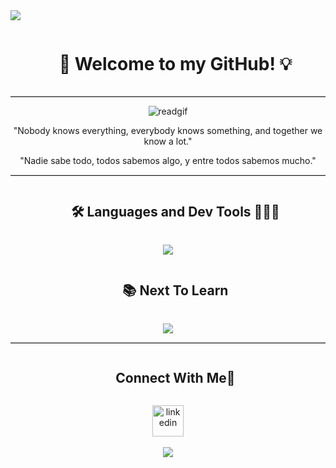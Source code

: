 
<!--horizontal divider(gradiant)-->
<img src="https://user-images.githubusercontent.com/73097560/115834477-dbab4500-a447-11eb-908a-139a6edaec5c.gif">

<!--h1 without bottom border-->
<div id="user-content-toc">
  <ul align="center">
    <summary><h1 style="display: inline-block">💾 Welcome to my GitHub! 💡</h1></summary>
  </ul>
</div>
<hr style="border-top: 0.1px solid #ccc;">
<!--- snake -->

<p align="center">
  <img src="https://github.com/julian98789/julian98789/assets/132085190/c042c5a9-fb0f-4277-9c3a-3dbd1a07f563" alt="readgif">
</p>

<p align="center">
  "Nobody knows everything, everybody knows something, and together we know a lot."
</p>
<p align="center">
  "Nadie sabe todo, todos sabemos algo, y entre todos sabemos mucho."
</p>

<hr style="border-top: 0.1px solid #ccc;">

<!--h1 without bottom border-->
<div id="user-content-toc">
  <ul align="center">
    <summary><h2 style="display: inline-block">🛠️ Languages and Dev Tools 👨🏻‍💻</h2></summary>
  </ul>
</div>
<!--tech stack icons-->
<p align="center">
  <a href="https://skillicons.dev">
    <img src="https://skillicons.dev/icons?i=git,github,html,css,js,nodejs,tailwind,java,spring,mongodb,mysql,postgresql,postman,idea,vscode" />
  </a>
</p>

<div id="user-content-toc">
  <ul align="center">
    <summary><h2 style="display: inline-block">📚 Next To Learn</h2></summary>
  </ul>
</div>
<p align="center">
  <a href="https://skillicons.dev">
    <img src="https://skillicons.dev/icons?i=py,docker,ts,aws,angular" />
  </a>
</p>

<hr style="border-top: 0.1px solid #ccc;">
<!-- Connect with me -->
<!--h2 without bottom border-->
<div id="user-content-toc">
  <ul align="center">
    <summary><h2 style="display: inline-block">Connect With Me🤝</h2></summary>
  </ul>
</div>

<!--icons and links-->
<p align="center">
<a href="https://www.linkedin.com/in/juliangomez060/" target="blank"><img align="center" src="https://user-images.githubusercontent.com/88904952/234979284-68c11d7f-1acc-4f0c-ac78-044e1037d7b0.png" alt="linkedin" height="50" width="50" /></a>


<br>
<br>
<!--horizontal divider(gradiant)-->
<img src="https://user-images.githubusercontent.com/73097560/115834477-dbab4500-a447-11eb-908a-139a6edaec5c.gif">


